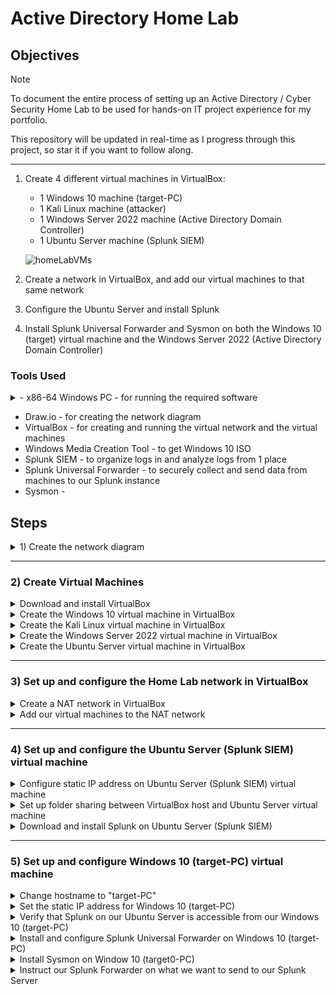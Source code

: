 # Active Directory Home Lab 

## Objectives

> [!NOTE]
> To document the entire process of setting up an Active Directory / Cyber Security Home Lab to be used for hands-on IT project experience for my portfolio.
> 
> This repository will be updated in real-time as I progress through this project, so star it if you want to follow along.

___

1) Create 4 different virtual machines in VirtualBox:

    * 1 Windows 10 machine (target-PC)
    * 1 Kali Linux machine (attacker)
    * 1 Windows Server 2022 machine (Active Directory Domain Controller)
    * 1 Ubuntu Server machine (Splunk SIEM)
    
    ![homeLabVMs](https://github.com/alt-react/Active-Directory-Home-Lab/assets/170683744/6be2c0df-a5c2-4eff-a646-3d03f733b11c)

2) Create a network in VirtualBox, and add our virtual machines to that same network

3) Configure the Ubuntu Server and install Splunk

4) Install Splunk Universal Forwarder and Sysmon on both the Windows 10 (target) virtual machine and the Windows Server 2022 (Active Directory Domain Controller)

### Tools Used

<details>
<summary>- x86-64 Windows PC - for running the required software</summary>
<br>

   * minimum specs
      * 4-core 8-threads processor
      * 16 GB RAM
      * 250 GB free storage
</details>         

- Draw.io - for creating the network diagram
- VirtualBox - for creating and running the virtual network and the virtual machines
- Windows Media Creation Tool - to get Windows 10 ISO
- Splunk SIEM - to organize logs in and analyze logs from 1 place
- Splunk Universal Forwarder - to securely collect and send data from machines to our Splunk instance
- Sysmon - 

## Steps
<details>
<summary>1) Create the network diagram</summary>
<br>

  ![AltReact-Initial_Network_Diagram-50%](https://github.com/alt-react/Active-Directory-Home-Lab/assets/170683744/ce5c58f5-1c5c-4503-8424-2a74cc196a04)

  * you can design whatever network diagram you'd like to in [Draw.io](https://www.draw.io)

</details>

___

### 2) Create Virtual Machines

<details>
<summary>Download and install VirtualBox</summary>
<br>
   
   * go to https://www.virtualbox.org/wiki/Downloads to download VirtualBox for your system
   * verify SHA256 checksum to ensure the integrity of the download
   * install VirtualBox
</details>

<details>
<summary>Create the Windows 10 virtual machine in VirtualBox</summary>
<br>

  Download the Windows 10 ISO file

   * go to https://www.microsoft.com/en-ca/software-download/windows10 and click the blue "Download Tool now" button
   * run the installation file, choose the "Create installation media (USB flash drive, DVD, or ISO file) for another PC" option, and click next.
   * choose your desired language, architecture, and edition (or leave it as default), then click next
   * choose the ISO file option, then click next, then choose your download location

  Configure the virtual machine environment to use for Windows 10 installation
   
   * click the "New" button (blue spikey orb icon) in VirtualBox
   * enter the desired name of this virtual machine in the "Name" field
   * choose the desired location for your virtual machine in the "Folder" section
   * select the Windows 10 ISO file you downloaded in the "ISO Image" section
   * for a manual Windows install select the "Skip Unattended Installation" option, or leave deselected, then click "Next"
   * choose the desired RAM amount and number of CPUs to use for this virtual machine, then click "Next"
   * choose the desired storage configuration, then click "Next"
   * if you are happy with the configuration summary, click "Finish"
   
  Install Windows 10 in the newly created virtual machine environment
   
   * click "Start" (green arrow icon) in VirtualBox to start the virtual machine
   * click "Next" in the Windows installer, then click "Install Now"
   * click "I don't have a product key", then select "Windows 10 Pro" and click  "Next"
   * click "accept license terms", then click "Next"
   * select "Custom: Install Windows only (advanced), then click "Next"
   
</details>

<details>
<summary>Create the Kali Linux virtual machine in VirtualBox</summary>
<br>

  Download the Kali Linux ISO file

   * go to [Kali.org/get-kali](https://www.kali.org/get-kali) and click "Virtual Machines"
   * select your architecture, then click "VIrtualBox"
   * once your virtual machine image downloads, make sure 7-zip is installed, then double-click the extracted Kali Linux VirtualBox image
   
  Run Kali Linux in VirtualBox
   
   * click "Start" (green arrow icon) in VirtualBox to start the virtual machine
   * login using "kali" as the username and "kali" as the password

</details>

<details>
<summary>Create the Windows Server 2022 virtual machine in VirtualBox</summary>
<br>

  Download the Windows Server 2022 ISO file

   * search for "Windows Server 2022 iso" and click the "Windows Server 2022 | Microsoft Evaluation Center" link
   * click the "Download the ISO" link, then fill out the information, and click the blue "Download Now" button
   * click the "64-bit edition" link to download the ISO

  Configure the virtual machine environment to use for Windows Server 2022 installation
   
   * click the "New" button (blue spikey orb icon) in VirtualBox
   * enter the desired name of this virtual machine in the "Name" field
   * choose the desired location for your virtual machine in the "Folder" section
   * select the Windows Server 2022 ISO file you downloaded in the "ISO Image" section
   * for a manual Windows install select the "Skip Unattended Installation" option, or leave deselected, then click "Next"
   * choose the desired RAM amount and number of CPUs to use for this virtual machine, then click "Next"
   * choose the desired storage configuration, then click "Next"
   * if you are happy with the configuration summary, click "Finish"
   
  Install Windows Server 2022 in the newly created virtual machine environment
   
   * click "Start" (green arrow icon) in VirtualBox to start the virtual machine
   * when Windows boots up, click "Next", then click "Install Now"
   * select "Windows 2022 Standard Evaluation (Desktop Experience)", then click "Next"
   * accept the "terms and agreements", then click "Next"
   * select "Custom: Install Microsoft Server Operating System only (advanced)", then click "Next"
   * after installation, enter a secure password, then click "Finish"

</details>

<details>
<summary>Create the Ubuntu Server virtual machine in VirtualBox</summary>
<br>

   Download the Ubuntu Server ISO file

   * go to [ubuntu.com](https://www.ubuntu.com), go to the products tab, and click "Ubuntu Server"
   * click the green "Download Ubuntu Server" button
   * click the green "Download 24.04 LTS" button to start the download (version 24.04 LTS was the latest version when writing this)

  Configure the virtual machine environment to use for Ubuntu Server installation
   
   * click the "New" button (blue spikey orb icon) in VirtualBox
   * enter the desired name of this virtual machine in the "Name" field
   * choose the desired location for your virtual machine in the "Folder" section
   * select the Ubuntu Server IOS file you downloaded in the "ISO Image" section
   * for a manual Windows install select the "Skip Unattended Installation" option, or leave deselected, then click "Next"
   * choose the desired RAM amount and number of CPUs to use for this virtual machine, then click "Next"
   * choose the desired storage configuration, then click "Next"
   * if you are happy with the configuration summary, click "Finish"
   
  Install Ubuntu Server in the newly created virtual machine environment
   
   * click "Start" (green arrow icon) in VirtualBox to start the virtual machine
   * select "Try or Install Ubuntu Server" and hit the enter key
   * hit enter 6 times for default settings
   * at the "Mirror check still running" section, choose "continue", and hit enter
   * at the "Guided storage configuration" menu, use the down arrow to navigate to the "Done" option, then hit "Enter"
   * at the "Storage configuration menu", use the down arrow to navigate to "Done", hit "enter", then go to "Continue" and hit enter
   * at the "Profile setup screen", enter whatever name, server name, username, and password you like, then navigate to "Done" and hit "enter"
   * hit "enter" to skip "Ubuntu Pro"
   * install "Open SSH" if you'd like
   * install whatever "Featured server snaps" you'd like, then navigate to "Done" and hit enter
   * after installation, navigate to the "reboot now" option, then hit "enter"
   * if you see "cdrom failed to unmount error". hit "enter"

</details>

<!--

---

<details> 
<summary>Enable copy/paste between host and virtual machines in VirtualBox</summary> 
<br>

Open up VirtualBox

For each virtual machine:

  1) right-click on the virtual machine, and click "Settings"
  2) on the "General" page, click the "Advanced" tab, set "Shared Clipboard" to "Bidirectional", and click "OK"

</details>

-->

---

### 3) Set up and configure the Home Lab network in VirtualBox

<details>
<summary>Create a NAT network in VirtualBox</summary>
<br>

   1) open VirtualBox, click on "Tools", then click on "Network"
   2) click the "NAT Networks" tab, then click the "Create" button
   3) click on the newly created "NatNetwork" then change "Name" to whatever you like (optional)
   4) change the "IPv4 Prefix" to the prefix you defined in the network diagram you created
   5) leave "Enable DHCP" checked, and hit "Apply"

</details>

<details>
<summary>Add our virtual machines to the NAT network</summary>
<br>

For each of the 4 virtual machines, complete the following steps:

   1) click on the virtual machine, click "Settings", then click "Network"
   2) in the "Adapter 1" tab, click inside the "Attached to:" dropdown menu and choose "NAT Network"
   3) in the "Name" dropdown menu, make sure to select the NAT network that you created in step 3 in "Set up a virtual network in VirtualBox", then click "OK"

</details>

___

### 4) Set up and configure the Ubuntu Server (Splunk SIEM) virtual machine

<details>
<summary>Configure static IP address on Ubuntu Server (Splunk SIEM) virtual machine</summary>
<br>

   1) start the Ubuntu Server (Splunk SIEM) virtual machine
   2) log in, type `ip a`, then hit "Enter" to see the virtual machine's current IP address
   3) type in `sudo nano /etc/netplan/00-installer-config.yaml`, then hit the "enter" key
   4) enter:

            network:
                ethernet:
                    enpos3:
                        dhcp4: no
                        addresses: [192.168.10.10/24]
                        nameservers:
                            addresses: [8.8.8.8]
                        routes:
                            - to: default
                              via: 192.168.10.1
                version: 2
   5) hit the "ctrl + x" keys, press y, then hit "Enter" to save the file
   6) type `sudo netplan apply` and hit "Enter"
   7) type `ip a` again, to verify that our IP address is 192.168.10.10
   8) type in `ping google.com` and hit "Enter" to verify the internet connection through our server
   9) hit the "ctrl + c" keys to stop the ping command

</details>

<details>
<summary>Set up folder sharing between VirtualBox host and Ubuntu Server virtual machine</summary>
<br>

   1) on your host computer, create a project folder for your project named "Active-Directory-Home-Lab"
   2) in your Ubuntu Server virtual machine, type `sudo apt install virtualbox-guest-additions-iso` and hit "Enter"
   3) type in `y`, then hit "Enter" to start the virtualbox-guest-additions-iso installation
   4) in the virtual machine window, click the "Devices" tab, hover over "Shared Folders", and select "Shared Folder Settings"
   5) click on the blue folder icon towards the top-right of the window to add a folder
   6) in the "Folder Path:" section, choose "Other", and chose the "Active-Directory-Home-Lab" folder we created in step 1 of this section
   7) leave the "Folder Name:" section as is, then select the "Read-only", "Auto-mount", and "Make-Permanent" options, click "OK", then click "OK" again
   8) in our Ubuntu Server command line interface, type `sudo reboot` and hit "Enter"
   9) log back into the Ubuntu Server, type in `sudo apt install virtualbox-guest-utils`, then hit "Enter"
   10) type `sudo adduser *your username* vboxsf` and hit "Enter", type `sudo reboot` and hit "Enter"
   11) log back into the Ubuntu Server, then type `sudo adduser *your username* vboxsf`, and hit "Enter"
   12) type 'mkdir share', hit "Enter", then type `ls`, and hit "Enter"
   13) type in `sudo mount -t vboxsf -o uid=1000,gid=1000 Active-Directory-Home-Lab`, then hit "Enter"

</details>

<details>
<summary>Download and install Splunk on Ubuntu Server (Splunk SIEM)</summary>
<br>

On your host machine:
(not on any of your virtual machines, but on the machine running your virtual machines)

   1) go to [splunk.com](https://www.splunk.com), sign up with an account, and log in
   2) got to the "Products" tab, then click on "Free Trials & Downloads"
   3) scroll down to "Splunk Enterprise" and click on "Get My Free Trial"
   4) under "Choose Your Installation Package", click the "Linux" option, then click the "Download Now" button for the ".deb" option
   5) scroll through the Splunk General Terms document, click the "I have read, understood, etc" box, then click the Access program" button to start the Splunk download
   6) move the "spunk*.dev file into the "Active-Directory-Home-Lab" folder we created in step 1 of the previous section

In your Ubuntu Server virtual machine:

   1) type `cd && cd share` then hit "Enter"
   2) type in `sudo dpkg -i splunk`, hit the "tab" key to autocomplete the filename, then hit "Enter" to install Splunk
   3) type `cd /opt/splunk/bin`, hit "Enter", then type in `sudo -u splunk bash`, and hit "Enter"
   4) type in `./splunk start`, hit "Enter", hit "q", hit "y", then hit "Enter"
   5) enter a username, enter a password, re-enter the password, and hit "Enter"
   6)  type `exit`, hit "Enter", type `cd bin`, hit "Enter", then type in `sudo ./splunk enable boot-start -user splunk`, and hit "Enter"

</details>

---

### 5) Set up and configure Windows 10 (target-PC) virtual machine

<details>
<summary>Change hostname to "target-PC"</summary>
<br>

   1) in the Windows taskbar, search for "PC", click "Properties", then click the "Rename this PC" button
   2) type in `target-PC`, click "Next", then click "Restart now

</details>

<details>
<summary>Set the static IP address for Windows 10 (target-PC)</summary>
<br>

   1) hit the "Windows" key, type in "cmd", and hit enter
   2) in the command prompt, type in `ipcongif`, and hit "Enter" to check the IP address to view our current IP address
   3) at the right end of the taskbar, right-click the "network" icon and click "Open Network & Internet settings"
   4) scroll down and click on "Change adapter options", right-click the network adapter, and click on "Properties"
   5) double-click "Internet Protocol Version 4 (TCP/IPv4)", and click the "Use the following IP address:" radio button
   6) in the "IP address" field, type in `192.168.10.100`, in the Subnet mask section, type in `255.255.255.0`, and in the "Default gateway" section, type in `192.168.10.1`
   7) in the "Preferred DNS server:" section, type in `8.8.8.8`, then click "OK", and close the window
   8) in the command prompt, enter `ipconfig` to verify that our IPv4 Address is 192.168.10.100

</details>

<details>
<summary>Verify that Splunk on our Ubuntu Server is accessible from our Windows 10 (target-PC)</summary>
<br>

Make sure our Ubuntu Server virtual machine is running, then:

from our Windows 10 (target-PC):

   1) open a web browser and type in `192.168.10.10:8000` to verify that we can reach our Splunk log-in page

</details>

<details>
<summary>Install and configure Splunk Universal Forwarder on Windows 10 (target-PC)</summary>
<br>

   1) open up a web browser, go to [splunk.com](https://www.splunk.com) and log in
   2) hover the mouse over the "Products" tab, and click on "Free Trials & Downloads"
   3) scroll down to "Universal Forwarder" and click the "Get My Free Download" button
   4) go to the "64-bit" section of the "Windows" tab and click the "Download Now" button
   5) read the "Splunk General Terms", select the "I have read, understood, etc." option, and click the "Access program" button
   6) open the "splunkforwarder*.msi" download, read the "License Agreement", check the box to accept the license agreement, make sure the "An on-premises Splunk Enterprise instance" option is selected, and click "Next"
   7) for the username, type in "admin", leave the "generate random password" option checked, and click "Next"
   8) since we don't have a Splunk Deployment Server, leave this section blank, and click "Next"
   9) under "Receiving Indexer" in the "Hostname or IP" section, enter the IP of our Ubuntu (Splunk) Server, which is `192.168.10.10`, type in the default port `9997` in the field to the right of the colon, and click "Next"
   10) click "Install, for the pop-up window asking if we want to allow this app to make changes to our device, click "yes", and when the install finishes, click "Finish"

</details>

<details>
<summary>Install Sysmon on Window 10 (target0-PC)</summary>
<br>

   1) open a web browser and search for "Sysmon", and click the link that shows "Sysmon - Sysinternals"
   2) scroll down and click the " Download Sysmon" link
   3) do a web search for "sysmon olaf config", click on the "Github - olafhartong/sysmon-modular" link, scroll down, and click the "sysmonconfig.xml" file
   4) click the "raw" option on the top-right of the page, right-click and save the file
   5)  navigate to the directory we downloaded sysmonconfig.xml to, click on the file to select it, right-click the file, click "Extract all", then click the "Extract" button
   6)  in the window that just popped up, click the file explorer bar, right-click the folder path, then click "Copy"
   7)  hit the "Windows" key, type in "powershell", run powershell as administrator, then click "yes"
   8)  type in `cd` followed by a single space, then right-click inside powershell to past the folder path we just copied in the previous step, and hit "Enter"
   9)  type in `.\Sysmon64.exe -i ..\sysmonconfig.xml`, hit "Enter", then click "Agree" to install Sysmon using our sysmonconfig.xml configuration file

</details>

<details>
<summary>Instruct our Splunk Forwarder on what we want to send to our Splunk Server</summary>
<br>

   1) hit the "Windows" key, type in "notepad", run notepad as administrator, and click "yes"

   Enter the following text into notepad:

         [WinEventLog://Application]
         index = endpoint
         disabled = false

         [WinEventLog://Security]
         index = endpoint
         disabled = false

         [WinEventLog://System]
         index = endpoint
         disabled = false

         [WinEventLog://Microsoft-Windows-Sysmon/Operational]
         index = endpoint
         disabled = false
         renderXml = true
         source = XmlWinEventLog:Microsoft-Windows-Sysmon/Operational

   and save the file to `C:\Program Files\SplunkUniversalForwarder\etc\system\local\` folder

   in the "Save as type" section, click text, and select "All Files, then in the "File name:" section, type "inputs.conf", and click "Save"

   2) 
   3) 


</details>




















<!--

left off at - Active Directory Project (Home Lab) | Part 3 - 12:31

<details>
<summary></summary>
<br>

   1)

</details>

-->

<!--
option 1

# PROJECTNAME

## Objective
[Brief Objective - Remove this afterwards]

### Skills Learned
[Bullet Points - Remove this afterwards]


### Tools Used
[Bullet Points - Remove this afterwards]

## Steps

-->

<!--

option 2

<h1>Project Name</h1>

 ### [YouTube Demonstration](https://)

<h2>Description</h2>

<br />

<h2>Languages and Utilities Used</h2>

- <b>language or utility</b> 

<h2>Environments Used </h2>

- <b>environment</b> (21H2)

<h2>Program walk-through:</h2>

<p align="center">
Launch the utility: <br/>
<img src="https://" height="80%" width="80%" alt="alt name"/>
<br />
<br />
Select the disk:  <br/>
<img src="https://" height="80%" width="80%" alt="alt name"/>
<br />
<br />
Enter the number of passes: <br/>
<img src="https://" height="80%" width="80%" alt="alt name"/>
<br />
<br />
Confirm your selection:  <br/>
<img src="https://" height="80%" width="80%" alt="alt name"/>
<br />
<br />
Wait for process to complete (may take some time):  <br/>
<img src="https://" height="80%" width="80%" alt="alt name"/>
<br />
<br />
Sanitization complete:  <br/>
<img src="https://" height="80%" width="80%" alt="alt name"/>
<br />
<br />
Observe the wiped disk:  <br/>
<img src="https://" height="80%" width="80%" alt="alt name"/>
</p>

dropdown menu in markup
<details open>
<summary>Want to ruin the surprise?</summary>
<br>
Well, you asked for it!
</details>

 ```diff
- text in red
+ text in green
! text in orange
# text in gray
@@ text in purple (and bold)@@
```
--!>
